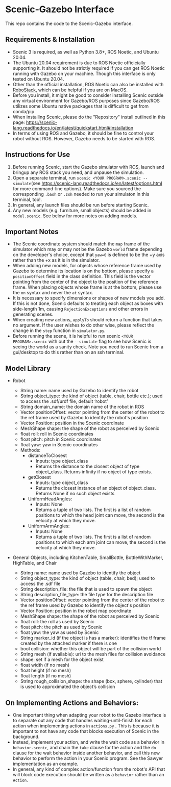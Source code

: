 ﻿# Scenic-Gazebo Interface
This repo contains the code to the Scenic-Gazebo interface.
## Requirements & Installation

 - Scenic 3 is required, as well as Python 3.8+, ROS Noetic, and Ubuntu 20.04.
 - The Ubuntu 20.04 requirement is due to ROS Noetic officicially supporting it. It should not be strictly required if you can get ROS Noetic running with Gazebo on your machine. Though this interface is only tested on Ubuntu 20.04.
 - Other than the official installation, ROS Noetic can also be installed with [RoboStack](https://robostack.github.io/index.html), which can be helpful if you are on MacOS.
 - Before you install, it might be good to consider installing Scenic outside any virtual environment for Gazebo/ROS purposes since Gazebo/ROS utilizes some Ubuntu native packages that is difficult to get from conda/pip
 - When installing Scenic, please do the "Repository" install outlined in this page: https://scenic-lang.readthedocs.io/en/latest/quickstart.html#installation 
 - In terms of using ROS and Gazebo, it should be fine to control your robot without ROS. However, Gazebo needs to be started with ROS.

## Instructions for Use

 1. Before running Scenic, start the Gazebo simulator with ROS, launch and bringup any ROS stack you need, and unpause the
    simulation. 
 2. Open a separate terminal, run `scenic <YOUR PROGRAM>.scenic --simulate`(see https://scenic-lang.readthedocs.io/en/latest/options.html for more
    command-line options). Make sure you sourced the corresponding `.bash` or `.zsh` needed to run your simulaton in this terminal, too!.
 3. In general, any launch files should be run before starting Scenic.
 4. Any new models (e.g. furniture, small objects) should be added in `model.scenic`. See below for more notes on adding models. 

## Important Notes

 - The Scenic coordinate system should match the `map` frame of the simulator which may or may not be the Gazebo `world` frame depending on the developer's choice, except that `yaw=0` is defined to be the +y axis rather than the +x as it is in the simulator.
 - When adding new models, for objects whose reference frame used by Gazebo to determine its location is on the bottom, please specify a `positionOffset` field in the class definition. This field is the vector pointing from the center of the object to the position of the reference frame. When placing objects whose frame is at the bottom, please use the `on` syntax and never the `at` syntax.
 - It is necessary to specify dimensions or shapes of new models you add. If this is not done, Scenic defaults to treating each object as boxes with side-length 1m, causing `RejectionExceptions` and other errors in generating scenes.
 - When creating new actions, `applyTo` should return a function that takes no argument. If the user wishes to do other wise, please reflect the change in the `step` function in `simulator.py`.
 - Before running the scene, it is helpful to run scenic `<YOUR PROGRAM>.scenic` with out the `--simulate` flag to see how Scenic is seeing the world as a sanity check. Note you need to run Scenic from a gui/desktop to do this rather than on an ssh terminal.

## Model Library
-   Robot
	-   String name: name used by Gazebo to identify the robot
	-   String object_type: the kind of object (table, chair, bottle etc.); used to access the .sdf/urdf file, default ‘robot’
	-  String domain_name: the domain name of the robot in ROS
	- Vector positionOffset: vector pointing from the center of the robot to the ref frame used by Gazebo to identify the robot's position
	-   Vector Position: position in the Scenic coordinate
	-  MeshShape shape: the shape of the robot as perceived by Scenic
	-   float roll: roll in Scenic coordinates
	-   float pitch: pitch in Scenic coordinates
	-   float yaw: yaw in Scenic coordinates
	-   Methods:
		-   distanceToClosest
			-   Inputs: type object_class
			-   Returns the distance to the closest object of type object_class. Returns infinity if no object of type exists.
		-   getClosest
			-   Inputs: type object_class
			-   Returns the closest instance of an object of object_class. Returns None if no such object exists
		-   UniformHeadAngles:
			-   Inputs: None
			-   Returns a tuple of two lists. The first is a list of random positions to which the head joint can move, the second is the velocity at which they move.
		-   UniformArmAngles:
			-   Inputs: None
			-   Returns a tuple of two lists. The first is a list of random positions to which each arm joint can move, the second is the velocity at which they move.

-   General Objects, including KitchenTable, SmallBottle, BottleWithMarker, HighTable, and Chair
	-   String name: name used by Gazebo to identify the object
	-   String object_type: the kind of object (table, chair, bed); used to access the .sdf file
	-  String description_file: the file that  is used to spawn the object
	-  String description_file_type: the file type for the description file
	- Vector positionOffset: vector pointing from the center of the robot to the ref frame used by Gazebo to identify the object's position
	-   Vector Position: position in the robot  map coordinate
	-  MeshShape shape: the shape of the robot as perceived by Scenic
	-   float roll: the roll as used by Scenic
	-   float pitch: the pitch as used by Scenic
	-   float yaw: the yaw as used by Scenic
	-   String marker_id (if the object is has a marker): identifies the tf frame created by the attached marker if there is one
	-   bool collision: whether this object will be part of the collision world
	-   String mesh (if available): uri to the mesh files for collision avoidance
	-   shape: set if a mesh for the object exist  
	-   float width (if no mesh)
	-   float height (if no mesh)
	-   float length (if no mesh) 
	-   String rough_collision_shape: the shape (box, sphere, cylinder) that is used to approximated the object’s collision
## On Implementing Actions and Behaviors:
- One important thing when adapting your robot to the Gazebo interface is to separate out any code that handles waiting-until-finish for each action when implementing actions in `actions.py` . This is because it is important to not have any code that blocks execution of Scenic in the background. 
- Instead, implement your action, and write the wait code as a behavior in `behavior.scenic`, and chain the `take` clause for the action and the `do` clause for the wait behavior inside another behavior, and call this new behavior to perform the action in your Scenic program. See the Sawyer implementation as an example.
- In general, any kind of complex action/function from the robot's API that will block code execution should be written as a `behavior` rather than an `Action`.
